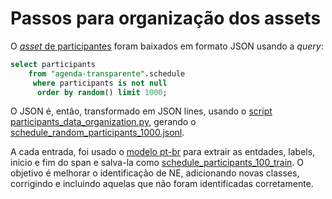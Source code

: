 # Passos para organização dos assets

O [*asset* de participantes](./assets/schedule_random_participants_1000.json) foram baixados em formato JSON usando a *query*:

```sql
select participants 
    from "agenda-transparente".schedule
     where participants is not null
      order by random() limit 1000;
```

O JSON é, então, transformado em JSON lines, usando o [script participants_data_organization.py](./participants_data_organization.py), gerando o [schedule_random_participants_1000.jsonl](./assets/schedule_random_participants_1000.jsonl).

A cada entrada, foi usado o [modelo pt-br]() para extrair as entdades, labels, inicio e fim do span e salva-la como [schedule_participants_100_train](./assets/schedule_participants_100_train.json). 
O objetivo é melhorar o identificação de NE, adicionando novas classes, corrigindo e incluindo aquelas que não foram identificadas corretamente.
